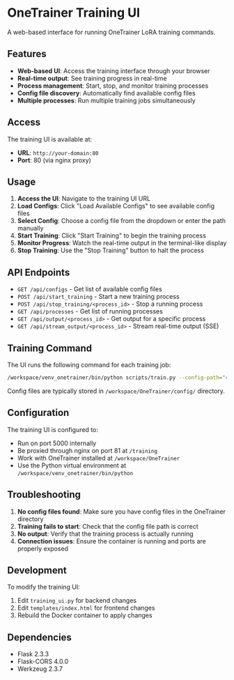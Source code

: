# OneTrainer Training UI

A web-based interface for running OneTrainer LoRA training commands.

## Features

- **Web-based UI**: Access the training interface through your browser
- **Real-time output**: See training progress in real-time
- **Process management**: Start, stop, and monitor training processes
- **Config file discovery**: Automatically find available config files
- **Multiple processes**: Run multiple training jobs simultaneously

## Access

The training UI is available at:
- **URL**: `http://your-domain:80`
- **Port**: 80 (via nginx proxy)

## Usage

1. **Access the UI**: Navigate to the training UI URL
2. **Load Configs**: Click "Load Available Configs" to see available config files
3. **Select Config**: Choose a config file from the dropdown or enter the path manually
4. **Start Training**: Click "Start Training" to begin the training process
5. **Monitor Progress**: Watch the real-time output in the terminal-like display
6. **Stop Training**: Use the "Stop Training" button to halt the process

## API Endpoints

- `GET /api/configs` - Get list of available config files
- `POST /api/start_training` - Start a new training process
- `POST /api/stop_training/<process_id>` - Stop a running process
- `GET /api/processes` - Get list of running processes
- `GET /api/output/<process_id>` - Get output for a specific process
- `GET /api/stream_output/<process_id>` - Stream real-time output (SSE)

## Training Command

The UI runs the following command for each training job:

```bash
/workspace/venv_onetrainer/bin/python scripts/train.py --config-path="config/$CONFIG_FILE"
```

Config files are typically stored in `/workspace/OneTrainer/config/` directory.

## Configuration

The training UI is configured to:
- Run on port 5000 internally
- Be proxied through nginx on port 81 at `/training`
- Work with OneTrainer installed at `/workspace/OneTrainer`
- Use the Python virtual environment at `/workspace/venv_onetrainer/bin/python`

## Troubleshooting

1. **No config files found**: Make sure you have config files in the OneTrainer directory
2. **Training fails to start**: Check that the config file path is correct
3. **No output**: Verify that the training process is actually running
4. **Connection issues**: Ensure the container is running and ports are properly exposed

## Development

To modify the training UI:

1. Edit `training_ui.py` for backend changes
2. Edit `templates/index.html` for frontend changes
3. Rebuild the Docker container to apply changes

## Dependencies

- Flask 2.3.3
- Flask-CORS 4.0.0
- Werkzeug 2.3.7 